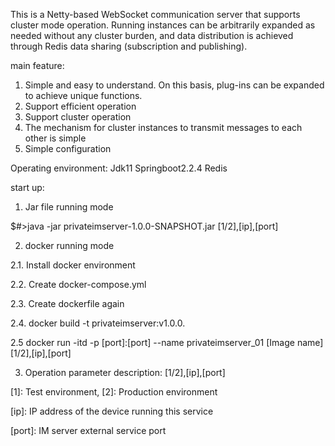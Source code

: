 This is a Netty-based WebSocket communication server that supports cluster mode operation. Running instances can be arbitrarily expanded as needed without any cluster burden, and data distribution is achieved through Redis data sharing (subscription and publishing).

main feature:
1. Simple and easy to understand. On this basis, plug-ins can be expanded to achieve unique functions.
2. Support efficient operation
3. Support cluster operation
4. The mechanism for cluster instances to transmit messages to each other is simple
5. Simple configuration


Operating environment:
Jdk11
Springboot2.2.4
Redis



start up:

1. Jar file running mode

$#>java -jar privateimserver-1.0.0-SNAPSHOT.jar [1/2],[ip],[port]



2. docker running mode

 2.1. Install docker environment

 2.2. Create docker-compose.yml

 2.3. Create dockerfile again

 2.4. docker build -t privateimserver:v1.0.0.

 2.5 docker run -itd -p [port]:[port] --name privateimserver_01 [Image name] [1/2],[ip],[port]




3. Operation parameter description: [1/2],[ip],[port]

[1]: Test environment, [2]: Production environment 

[ip]: IP address of the device running this service

[port]: IM server external service port
